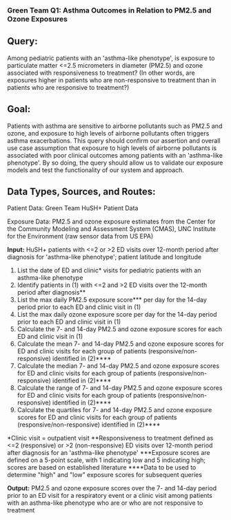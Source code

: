 ### Green Team Q1: Asthma Outcomes in Relation to PM2.5 and Ozone Exposures

## Query:

Among pediatric patients with an 'asthma-like phenotype', is exposure to particulate matter <=2.5 micrometers in diameter (PM2.5) and ozone associated with responsiveness to treatment? (In other words, are exposures higher in patients who are non-responsive to treatment than in patients who are responsive to treatment?)

## Goal:

Patients with asthma are sensitive to airborne pollutants such as PM2.5 and ozone, and exposure to high levels of airborne pollutants often triggers asthma exacerbations. This query should confirm our assertion and overall use case assumption that exposure to high levels of airborne pollutants is associated with poor clinical outcomes among patients with an 'asthma-like phenotype'. By so doing, the query should allow us to validate our exposure models and test the functionality of our system and approach.

## Data Types, Sources, and Routes:

Patient Data: Green Team HuSH+ Patient Data

Exposure Data: PM2.5 and ozone exposure estimates from the Center for the Community Modeling and Assessment System (CMAS), UNC Institute for the Environment (raw sensor data from US EPA)

**Input:** HuSH+ patients with <=2 or >2 ED visits over 12-month period after diagnosis for 'asthma-like phenotype'; patient latitude and longitude

1. List the date of ED and clinic* visits for pediatric patients with an asthma-like phenotype
2. Identify patients in (1) with <=2 and >2 ED visits over the 12-month period after diagnosis**
3. List the max daily PM2.5 exposure score*** per day for the 14-day period prior to each ED and clinic visit in (1)
4. List the max daily ozone exposure score per day for the 14-day period prior to each ED and clinic visit in (1)
5. Calculate the 7- and 14-day PM2.5 and ozone exposure scores for each ED and clinic visit in (1)
6. Calculate the mean 7- and 14-day PM2.5 and ozone exposure scores for ED and clinic visits for each group of patients (responsive/non-responsive) identified in (2)****
7. Calculate the median 7- and 14-day PM2.5 and ozone exposure scores for ED and clinic visits for each group of patients (responsive/non-responsive) identified in (2)****
8. Calculate the range of 7- and 14-day PM2.5 and ozone exposure scores for ED and clinic visits for each group of patients (responsive/non-responsive) identified in (2)****
9. Calculate the quartiles for 7- and 14-day PM2.5 and ozone exposure scores for ED and clinic visits for each group of patients (responsive/non-responsive) identified in (2)****


*Clinic visit = outpatient visit
**Responsiveness to treatment defined as <=2 (responsive) or >2 (non-responsive) ED visits over 12-month period after diagnosis for an 'asthma-like phenotype'
***Exposure scores are defined on a 5-point scale, with 1 indicating low and 5 indicating high; scores are based on established literature
****Data to be used to determine "high" and "low" exposure scores for subsequent queries

**Output:** PM2.5 and ozone exposure scores over the 7- and 14-day period prior to an ED visit for a respiratory event or a clinic visit among patients with an asthma-like phenotype who are or who are not responsive to treatment
